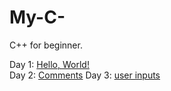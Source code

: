 # My-C-
C++ for beginner.

Day 1: [Hello, World!](day1.cpp)  
Day 2: [Comments](day2.cpp)
Day 3: [user inputs](day3.cpp)
